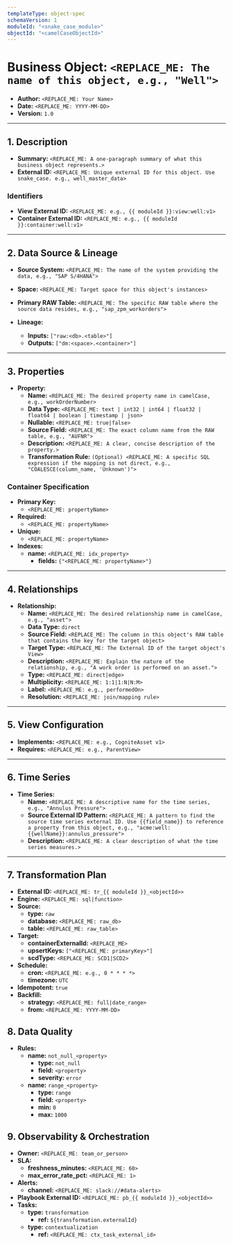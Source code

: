 ```yaml
---
templateType: object-spec
schemaVersion: 1
moduleId: "<snake_case_module>"
objectId: "<camelCaseObjectId>"
---
```


# Business Object: `<REPLACE_ME: The name of this object, e.g., "Well">`

<!--
This document defines the detailed specification for a single business object.
As the Solution Architect, your goal is to fill in all placeholders.
A separate file should be created for each object in your Conceptual Data Model.
-->

- **Author:** `<REPLACE_ME: Your Name>`
- **Date:** `<REPLACE_ME: YYYY-MM-DD>`
- **Version:** `1.0`

______________________________________________________________________

## 1. Description

- **Summary:**
  `<REPLACE_ME: A one-paragraph summary of what this business object represents.>`
- **External ID:**
  `<REPLACE_ME: Unique external ID for this object. Use snake_case. e.g., well_master_data>`
  
### Identifiers

- **View External ID:** `<REPLACE_ME: e.g., {{ moduleId }}:view:well:v1>`
- **Container External ID:** `<REPLACE_ME: e.g., {{ moduleId }}:container:well:v1>`

______________________________________________________________________

## 2. Data Source & Lineage

- **Source System:**
  `<REPLACE_ME: The name of the system providing the data, e.g., "SAP S/4HANA">`
- **Space:** `<REPLACE_ME: Target space for this object's instances>`
- **Primary RAW Table:**
  `<REPLACE_ME: The specific RAW table where the source data resides, e.g., "sap_zpm_workorders">`
  
- **Lineage:**
  - **Inputs:** `["raw:<db>.<table>"]`
  - **Outputs:** `["dm:<space>.<container>"]`

______________________________________________________________________

## 3. Properties

<!--
Define all the properties for this object. Copy this entire block for each new property.
The AI will map these properties to a CDF Container and View.
-->

- **Property:**
  - **Name:**
    `<REPLACE_ME: The desired property name in camelCase, e.g., workOrderNumber>`
  - **Data Type:**
    `<REPLACE_ME: text | int32 | int64 | float32 | float64 | boolean | timestamp | json>`
    <!--
    - `text` = A string
    - `int32` / `int64` = 32 or 64-bit integer
    - `float32` / `float64` = 32 or 64-bit floating point number
    - `timestamp` = An ISO 8601 timestamp with timezone
    -->
  - **Nullable:** `<REPLACE_ME: true|false>`
        <!-- Can this property be empty? -->
  - **Source Field:**
    `<REPLACE_ME: The exact column name from the RAW table, e.g., "AUFNR">`
  - **Description:**
    `<REPLACE_ME: A clear, concise description of the property.>`
  - **Transformation Rule:**
    `(Optional) <REPLACE_ME: A specific SQL expression if the mapping is not direct, e.g., "COALESCE(column_name, 'Unknown')">`

### Container Specification

- **Primary Key:**
  - `<REPLACE_ME: propertyName>`
- **Required:**
  - `<REPLACE_ME: propertyName>`
- **Unique:**
  - `<REPLACE_ME: propertyName>`
- **Indexes:**
  - **name:** `<REPLACE_ME: idx_property>`
    - **fields:** `{"<REPLACE_ME: propertyName>"}`

______________________________________________________________________

## 4. Relationships

<!--
Define how this object connects to other objects. Copy this block for each new relationship.
The AI will add these relationships to the object's View.
-->

- **Relationship:**
  - **Name:**
    `<REPLACE_ME: The desired relationship name in camelCase, e.g., "asset">`
  - **Data Type:** `direct` <!-- This should always be 'direct' for now. -->
  - **Source Field:**
    `<REPLACE_ME: The column in this object's RAW table that contains the key for the target object>`
  - **Target Type:** `<REPLACE_ME: The External ID of the target object's View>`
  - **Description:**
    `<REPLACE_ME: Explain the nature of the relationship, e.g., "A work order is performed on an asset.">`
  - **Type:** `<REPLACE_ME: direct|edge>`
        <!-- Learn-why: Direct for simple; edge for labeled/complex -->
  - **Multiplicity:** `<REPLACE_ME: 1:1|1:N|N:M>`
  - **Label:** `<REPLACE_ME: e.g., performedOn>`
  - **Resolution:** `<REPLACE_ME: join/mapping rule>`

______________________________________________________________________

## 5. View Configuration

<!-- Specify view-level details. Learn-why: Views define queryable interfaces and inheritance. -->

- **Implements:** `<REPLACE_ME: e.g., CogniteAsset v1>`
      <!-- Inherit from core models -->
- **Requires:** `<REPLACE_ME: e.g., ParentView>`

______________________________________________________________________

## 6. Time Series

<!--
(Optional) Define any time series that should be attached to instances of this object.
-->

- **Time Series:**
  - **Name:**
    `<REPLACE_ME: A descriptive name for the time series, e.g., "Annulus Pressure">`
  - **Source External ID Pattern:**
    `<REPLACE_ME: A pattern to find the source time series external ID. Use {{field_name}} to reference a property from this object, e.g., "acme:well:{{wellName}}:annulus_pressure">`
  - **Description:**
    `<REPLACE_ME: A clear description of what the time series measures.>`

______________________________________________________________________

## 7. Transformation Plan

- **External ID:** `<REPLACE_ME: tr_{{ moduleId }}_<objectId>>`
- **Engine:** `<REPLACE_ME: sql|function>`
- **Source:**
  - **type:** `raw`
  - **database:** `<REPLACE_ME: raw_db>`
  - **table:** `<REPLACE_ME: raw_table>`
- **Target:**
  - **containerExternalId:** `<REPLACE_ME>`
  - **upsertKeys:** `["<REPLACE_ME: primaryKey>"]`
  - **scdType:** `<REPLACE_ME: SCD1|SCD2>`
- **Schedule:**
  - **cron:** `<REPLACE_ME: e.g., 0 * * * *>`
  - **timezone:** `UTC`
- **Idempotent:** `true`
- **Backfill:**
  - **strategy:** `<REPLACE_ME: full|date_range>`
  - **from:** `<REPLACE_ME: YYYY-MM-DD>`

## 8. Data Quality

- **Rules:**
  - **name:** `not_null_<property>`
    - **type:** `not_null`
    - **field:** `<property>`
    - **severity:** `error`
  - **name:** `range_<property>`
    - **type:** `range`
    - **field:** `<property>`
    - **min:** `0`
    - **max:** `1000`

## 9. Observability & Orchestration

- **Owner:** `<REPLACE_ME: team_or_person>`
- **SLA:**
  - **freshness_minutes:** `<REPLACE_ME: 60>`
  - **max_error_rate_pct:** `<REPLACE_ME: 1>`
- **Alerts:**
  - **channel:** `<REPLACE_ME: slack://#data-alerts>`
- **Playbook External ID:** `<REPLACE_ME: pb_{{ moduleId }}_<objectId>>`
- **Tasks:**
  - **type:** `transformation`
    - **ref:** `${transformation.externalId}`
  - **type:** `contextualization`
    - **ref:** `<REPLACE_ME: ctx_task_external_id>`
